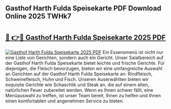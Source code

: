 ## Gasthof Harth Fulda Speisekarte PDF Download Online 2025 TWHk7

# <h2><a href="http://gc7pknx.nevu.top/?p=Gasthof+Harth+Fulda+Speisekarte">🔗 👉🔴 Gasthof Harth Fulda Speisekarte 2025 PDF</a></h2>

[![Gasthof Harth Fulda Speisekarte 2025 PDF](https://i.imgur.com/dBaPXMq.png)](http://gc7pknx.nevu.top/?p=Gasthof+Harth+Fulda+Speisekarte)
Ein Essensmenü ist nicht nur eine Liste von Gerichten, sondern auch ein Gericht. Unser Salatbereich auf der Gasthof Harth Fulda Speisekarte bietet leichte und frische Gerichte. Für diejenigen, die Fleisch bevorzugen, bieten wir eine umfangreiche Auswahl an Gerichten auf der Gasthof Harth Fulda Speisekarte an: Rindfleisch, Schweinefleisch, Huhn und Fisch. Unseren Auserwählten bieten wir exquisite Gerichte wie Schaschlik und Steak an, die auf einem alten, natürlichen Feuer zubereitet werden. Wenn es Ihnen schwer fällt, eine Menüauswahl zu treffen, ist unser Team bereit, Ihnen zu helfen und Ihnen einen komfortablen und angenehmen Service zu bieten.
